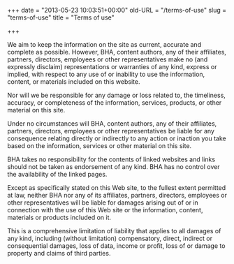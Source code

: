 +++
date = "2013-05-23 10:03:51+00:00"
old-URL = "/terms-of-use"
slug = "terms-of-use"
title = "Terms of use"

+++

We aim to keep the information on the site as current, accurate and complete as possible. However, BHA, content authors, any of their affiliates, partners, directors, employees or other representatives make no (and expressly disclaim) representations or warranties of any kind, express or implied, with respect to any use of or inability to use the information, content, or materials included on this website.

Nor will we be responsible for any damage or loss related to, the timeliness, accuracy, or completeness of the information, services, products, or other material on this site.

Under no circumstances will BHA, content authors, any of their affiliates, partners, directors, employees or other representatives be liable for any consequence relating directly or indirectly to any action or inaction you take based on the information, services or other material on this site.

BHA takes no responsibility for the contents of linked websites and links should not be taken as endorsement of any kind. BHA has no control over the availability of the linked pages.

Except as specifically stated on this Web site, to the fullest extent permitted at law, neither BHA nor any of its affiliates, partners, directors, employees or other representatives will be liable for damages arising out of or in connection with the use of this Web site or the information, content, materials or products included on it.

This is a comprehensive limitation of liability that applies to all damages of any kind, including (without limitation) compensatory, direct, indirect or consequential damages, loss of data, income or profit, loss of or damage to property and claims of third parties.

